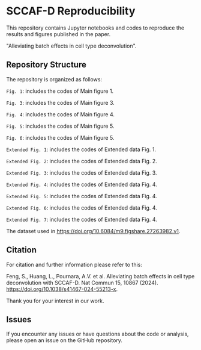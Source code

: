 # SCCAF-D Reproducibility

This repository contains Jupyter notebooks and codes to reproduce the results and figures published in the paper.

"Alleviating batch effects in cell type deconvolution".

## Repository Structure

The repository is organized as follows:

`Fig. 1`: includes the codes of Main figure 1.

`Fig. 3`: includes the codes of Main figure 3.

`Fig. 4`: includes the codes of Main figure 4.

`Fig. 5`: includes the codes of Main figure 5.

`Fig. 6`: includes the codes of Main figure 5.

`Extended Fig. 1`: includes the codes of Extended data Fig. 1.

`Extended Fig. 2`: includes the codes of Extended data Fig. 2.

`Extended Fig. 3`: includes the codes of Extended data Fig. 3.

`Extended Fig. 4`: includes the codes of Extended data Fig. 4.

`Extended Fig. 5`: includes the codes of Extended data Fig. 4.

`Extended Fig. 6`: includes the codes of Extended data Fig. 4.

`Extended Fig. 7`: includes the codes of Extended data Fig. 4.

The dataset used in https://doi.org/10.6084/m9.figshare.27263982.v1.

## Citation
For citation and further information please refer to this: 

Feng, S., Huang, L., Pournara, A.V. et al. Alleviating batch effects in cell type deconvolution with SCCAF-D. Nat Commun 15, 10867 (2024). https://doi.org/10.1038/s41467-024-55213-x.

Thank you for your interest in our work.


## Issues
If you encounter any issues or have questions about the code or analysis, please open an issue on the GitHub repository. 
